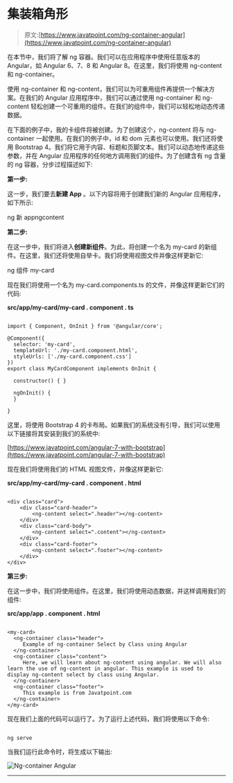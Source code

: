 # 集装箱角形

> 原文:[https://www.javatpoint.com/ng-container-angular](https://www.javatpoint.com/ng-container-angular)

在本节中，我们将了解 ng 容器。我们可以在应用程序中使用任意版本的 Angular，如 Angular 6、7、8 和 Angular 8。在这里，我们将使用 ng-content 和 ng-container。

使用 ng-container 和 ng-content，我们可以为可重用组件再提供一个解决方案。在我们的 Angular 应用程序中，我们可以通过使用 ng-container 和 ng-content 轻松创建一个可重用的组件。在我们的组件中，我们可以轻松地动态传递数据。

在下面的例子中，我的卡组件将被创建。为了创建这个，ng-content 将与 ng-container 一起使用。在我们的例子中，id 和 dom 元素也可以使用。我们还将使用 Bootstrap 4。我们将它用于内容、标题和页脚文本。我们可以动态地传递这些参数，并在 Angular 应用程序的任何地方调用我们的组件。为了创建含有 ng 含量的 ng 容器，分步过程描述如下:

**第一步:**

这一步，我们要去**新建 App** 。以下内容将用于创建我们新的 Angular 应用程序，如下所示:

ng 新 appngcontent

**第二步:**

在这一步中，我们将进入**创建新组件**。为此，将创建一个名为 my-card 的新组件。在这里，我们还将使用自举卡。我们将使用视图文件并像这样更新它:

ng 组件 my-card

现在我们将使用一个名为 my-card.components.ts 的文件，并像这样更新它们的代码:

**src/app/my-card/my-card . component . ts**

```

import { Component, OnInit } from '@angular/core';

@Component({ 
  selector: 'my-card',
  templateUrl: './my-card.component.html',
  styleUrls: ['./my-card.component.css']
})
export class MyCardComponent implements OnInit {

  constructor() { }

  ngOnInit() {
  }

}

```

这里，将使用 Bootstrap 4 的卡布局。如果我们的系统没有引导，我们可以使用以下链接将其安装到我们的系统中:

[https://www.javatpoint.com/angular-7-with-bootstrap](https://www.javatpoint.com/angular-7-with-bootstrap)

现在我们将使用我们的 HTML 视图文件，并像这样更新它:

**src/app/my-card/my-card . component . html**

```

<div class="card">
    <div class="card-header">
        <ng-content select=".header"></ng-content>
    </div>
    <div class="card-body">
        <ng-content select=".content"></ng-content>
    </div>
    <div class="card-footer">
        <ng-content select=".footer"></ng-content>
    </div>
</div>

```

**第三步:**

在这一步中，我们将使用组件。在这里，我们将使用动态数据，并这样调用我们的组件:

**src/app/app . component . html**

```

<my-card>
  <ng-container class="header">
     Example of ng-container Select by Class using Angular
  </ng-container>
  <ng-container class="content">
     Here, we will learn about ng-content using angular. We will also learn the use of ng-content in angular. This example is used to display ng-content select by class using Angular. 
  </ng-container>
  <ng-container class="footer">
     This example is from Javatpoint.com
  </ng-container>
</my-card>

```

现在我们上面的代码可以运行了。为了运行上述代码，我们将使用以下命令:

```

ng serve

```

当我们运行此命令时，将生成以下输出:

![Ng-container Angular](../Images/192171f2f88c7c672bf3d5882e59a778.png)

* * *